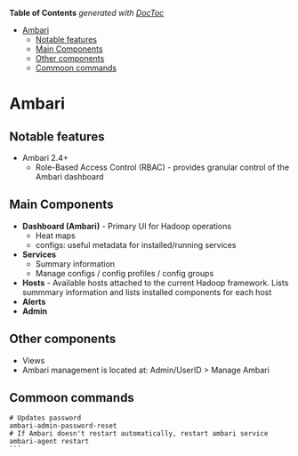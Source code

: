 <!-- START doctoc generated TOC please keep comment here to allow auto update -->
<!-- DON'T EDIT THIS SECTION, INSTEAD RE-RUN doctoc TO UPDATE -->
**Table of Contents**  *generated with [DocToc](https://github.com/thlorenz/doctoc)*

- [Ambari](#ambari)
  - [Notable features](#notable-features)
  - [Main Components](#main-components)
  - [Other components](#other-components)
  - [Commoon commands](#commoon-commands)

<!-- END doctoc generated TOC please keep comment here to allow auto update -->

# Ambari

## Notable features

* Ambari 2.4+
  * Role-Based Access Control (RBAC) - provides granular control of the Ambari dashboard

## Main Components

* **Dashboard (Ambari)** - Primary UI for Hadoop operations
  * Heat maps
  * configs: useful metadata for installed/running services
* **Services**
  * Summary information
  * Manage configs / config profiles / config groups
* **Hosts** - Available hosts attached to the current Hadoop framework. Lists summmary information and lists installed components for each host
* **Alerts**
* **Admin**

## Other components

* Views
* Ambari management is located at: Admin/UserID > Manage Ambari

## Commoon commands

````
# Updates password
ambari-admin-password-reset
# If Ambari doesn't restart automatically, restart ambari service
ambari-agent restart
```
